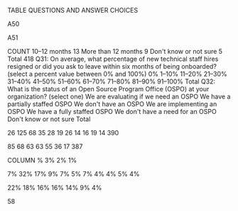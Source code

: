 TABLE QUESTIONS AND ANSWER CHOICES


A50


A51


COUNT
10–12 months
13
More than 12 months
9
Don't know or not sure
5
Total
418
Q31: On average, what percentage of new technical staff hires resigned or did you ask to leave within 
six months of being onboarded? (select a percent value between 0% and 100%)
0%
1–10%
11–20%
21–30%
31–40%
41–50%
51–60%
61–70%
71–80%
81–90%
91–100%
Total
Q32: What is the status of an Open Source Program Office (OSPO) at your organization? (select one)
We are evaluating if we need an OSPO
We have a partially staffed OSPO
We don't have an OSPO
We are implementing an OSPO
We have a fully staffed OSPO
We don't have a need for an OSPO
Don't know or not sure
Total


26
125
68
35
28
19
26
14
16
19
14
390


85
68
63
63
55
36
17
387


COLUMN %
3%
2%
1%


7%
32%
17%
9%
7%
5%
7%
4%
4%
5%
4%


22%
18%
16%
16%
14%
9%
4%


 58


